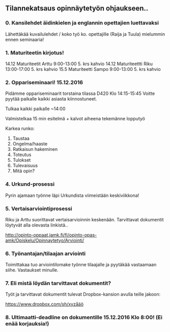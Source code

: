 ## Tilannekatsaus opinnäytetyön ohjaukseen..




### 0. Kansilehdet äidinkielen ja englannin opettajien luettavaksi

Lähettäkää kuvailulehdet / koko työ ko. opettajille (Raija ja Tuula) mielummin ennen seminaaria!

### 1. Maturiteetin kirjotus! 

14.12 Maturiteetit Arttu 9:00-13:00  5. krs kahvio
14.12 Maturiteettti Riku 13:00-17:00 5. krs kahvio
15.5 Maturiteetti  Sampo 9:00-13:00  5. krs kahvio


### 2. Oppariseminaari! 15.12.2016

Pidämme oppariseminaarit torstaina tilassa D420 Klo 14:15-15:45
Voitte pyytää paikalle kaikki asiasta kiinnostuneet.  

Tulkaa kaikki paikalle ~14:00

Valmistelkaa 15 min esitelmä + kalvot aiheena tekemänne lopputyö


Karkea runko:

1. Taustaa
1. Ongelma/haaste
1. Ratkaisun hakeminen
1. Toteutus
1. Tulokset
1. Tulevaisuus
1. Mitä opin? 



### 4.  Urkund-prosessi

Pyrin ajamaan työnne läpi Urkundista viimeistään keskiviikkona! 

### 5.  Vertaisarviointiprosessi

Riku ja Arttu suorittavat vertaisarvioinnin keskenään. Tarvittavat dokumentit löytyvät alla olevasta linkistä..

http://opinto-oppaat.jamk.fi/fi/opinto-opas-amk/Opiskelu/Opinnaytetyo/Arviointi/


### 6. Työnantajan/tilaajan arviointi

Toimittakaa tuo arviointilomake työnne tilaajalle ja pyytäkää vastaamaan siihe. Vastaukset minulle. 

### 7. Eli mistä löydän tarvittavat dokumentit?

Työt ja tarvittavat dokumentit tulevat Dropbox-kansion avulla teille jakoon: 

https://www.dropbox.com/sh/xyzåäö


### 8. Ultimaatti-deadline on dokumentille 15.12.2016 Klo 8:00! (Ei enää korjauksia!)

